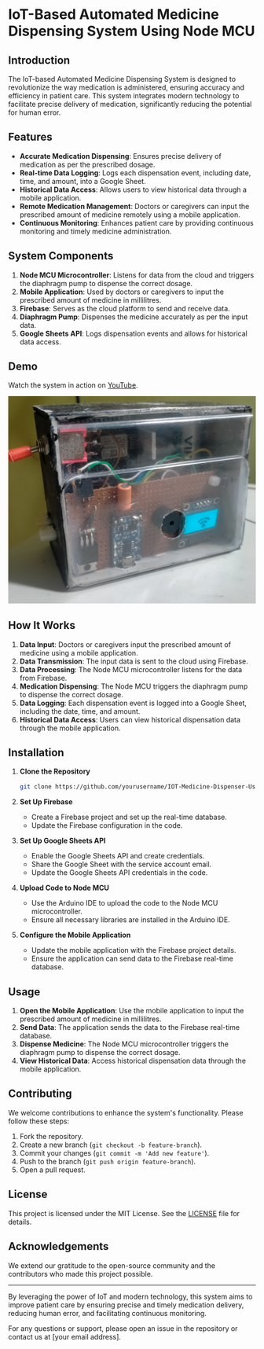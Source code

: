 # IoT-Based Automated Medicine Dispensing System Using Node MCU

## Introduction

The IoT-based Automated Medicine Dispensing System is designed to revolutionize the way medication is administered, ensuring accuracy and efficiency in patient care. This system integrates modern technology to facilitate precise delivery of medication, significantly reducing the potential for human error.

## Features

- **Accurate Medication Dispensing**: Ensures precise delivery of medication as per the prescribed dosage.
- **Real-time Data Logging**: Logs each dispensation event, including date, time, and amount, into a Google Sheet.
- **Historical Data Access**: Allows users to view historical data through a mobile application.
- **Remote Medication Management**: Doctors or caregivers can input the prescribed amount of medicine remotely using a mobile application.
- **Continuous Monitoring**: Enhances patient care by providing continuous monitoring and timely medicine administration.

## System Components

1. **Node MCU Microcontroller**: Listens for data from the cloud and triggers the diaphragm pump to dispense the correct dosage.
2. **Mobile Application**: Used by doctors or caregivers to input the prescribed amount of medicine in millilitres.
3. **Firebase**: Serves as the cloud platform to send and receive data.
4. **Diaphragm Pump**: Dispenses the medicine accurately as per the input data.
5. **Google Sheets API**: Logs dispensation events and allows for historical data access.

## Demo

Watch the system in action on [YouTube](https://youtu.be/-U_aCeA-Vxg).

![Project Image](project_demo_image.jpg)

## How It Works

1. **Data Input**: Doctors or caregivers input the prescribed amount of medicine using a mobile application.
2. **Data Transmission**: The input data is sent to the cloud using Firebase.
3. **Data Processing**: The Node MCU microcontroller listens for the data from Firebase.
4. **Medication Dispensing**: The Node MCU triggers the diaphragm pump to dispense the correct dosage.
5. **Data Logging**: Each dispensation event is logged into a Google Sheet, including the date, time, and amount.
6. **Historical Data Access**: Users can view historical dispensation data through the mobile application.

## Installation

1. **Clone the Repository**
   ```bash
   git clone https://github.com/yourusername/IOT-Medicine-Dispenser-Using-Node-MCU.git
   ```

2. **Set Up Firebase**
   - Create a Firebase project and set up the real-time database.
   - Update the Firebase configuration in the code.

3. **Set Up Google Sheets API**
   - Enable the Google Sheets API and create credentials.
   - Share the Google Sheet with the service account email.
   - Update the Google Sheets API credentials in the code.

4. **Upload Code to Node MCU**
   - Use the Arduino IDE to upload the code to the Node MCU microcontroller.
   - Ensure all necessary libraries are installed in the Arduino IDE.

5. **Configure the Mobile Application**
   - Update the mobile application with the Firebase project details.
   - Ensure the application can send data to the Firebase real-time database.

## Usage

1. **Open the Mobile Application**: Use the mobile application to input the prescribed amount of medicine in millilitres.
2. **Send Data**: The application sends the data to the Firebase real-time database.
3. **Dispense Medicine**: The Node MCU microcontroller triggers the diaphragm pump to dispense the correct dosage.
4. **View Historical Data**: Access historical dispensation data through the mobile application.

## Contributing

We welcome contributions to enhance the system's functionality. Please follow these steps:

1. Fork the repository.
2. Create a new branch (`git checkout -b feature-branch`).
3. Commit your changes (`git commit -m 'Add new feature'`).
4. Push to the branch (`git push origin feature-branch`).
5. Open a pull request.

## License

This project is licensed under the MIT License. See the [LICENSE](LICENSE) file for details.


## Acknowledgements

We extend our gratitude to the open-source community and the contributors who made this project possible.

---

By leveraging the power of IoT and modern technology, this system aims to improve patient care by ensuring precise and timely medication delivery, reducing human error, and facilitating continuous monitoring.

For any questions or support, please open an issue in the repository or contact us at [your email address].